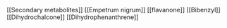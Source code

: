 [[Secondary metabolites]]
[[Empetrum nigrum]]
[[flavanone]]
[[Bibenzyl]]
[[Dihydrochalcone]]
[[Dihydrophenanthrene]]

